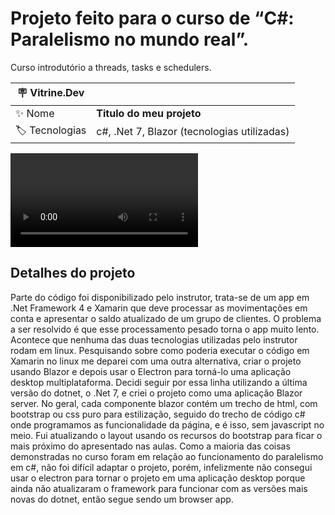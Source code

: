# Projeto feito para o curso de “C#: Paralelismo no mundo real”.

Curso introdutório a threads, tasks e schedulers.

| :placard: Vitrine.Dev |                                             |
| --------------------- | ------------------------------------------- |
| :sparkles: Nome       | **Titulo do meu projeto**                   |
| :label: Tecnologias   | c#, .Net 7, Blazor (tecnologias utilizadas) |

<!-- Inserir imagem com a #vitrinedev ao final do link -->

![Exemplo de execução do processamento](https://i.imgur.com/kIJ3uvi.mp4)

## Detalhes do projeto

Parte do código foi disponibilizado pelo instrutor, trata-se de um app em .Net Framework 4 e Xamarin que deve processar as movimentações em conta e apresentar o saldo atualizado de um grupo de clientes. O problema a ser resolvido é que esse processamento pesado torna o app muito lento.
Acontece que nenhuma das duas tecnologias utilizadas pelo instrutor rodam em linux. Pesquisando sobre como poderia executar o código em Xamarin no linux me deparei com uma outra alternativa, criar o projeto usando Blazor e depois usar o Electron para torná-lo uma aplicação desktop multiplataforma. Decidi seguir por essa linha utilizando a última versão do dotnet, o .Net 7, e criei o projeto como uma aplicação Blazor server. No geral, cada componente blazor contém um trecho de html, com bootstrap ou css puro para estilização, seguido do trecho de código c# onde programamos as funcionalidade da página, e é isso, sem javascript no meio.
Fui atualizando o layout usando os recursos do bootstrap para ficar o mais próximo do apresentado nas aulas.
Como a maioria das coisas demonstradas no curso foram em relação ao funcionamento do paralelismo em c#, não foi difícil adaptar o projeto, porém, infelizmente não consegui usar o electron para tornar o projeto em uma aplicação desktop porque ainda não atualizaram o framework para funcionar com as versões mais novas do dotnet, então segue sendo um browser app.
